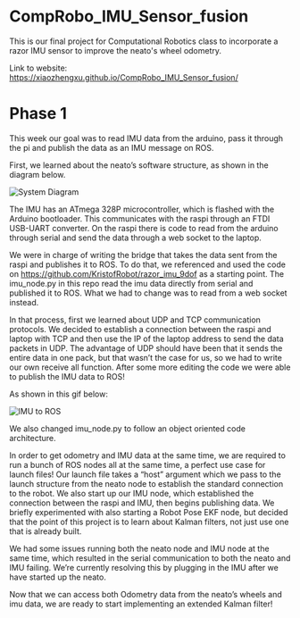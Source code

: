 # CompRobo_IMU_Sensor_fusion
This is our final project for Computational Robotics class to incorporate a razor IMU sensor to improve the neato's wheel odometry. 

Link to website:
https://xiaozhengxu.github.io/CompRobo_IMU_Sensor_fusion/

# Phase 1

This week our goal was to read IMU data from the arduino, pass it through the pi and publish the data as an IMU message on ROS. 

First, we learned about the neato’s software structure, as shown in the diagram below.

![System Diagram](/images/logo.png)

The IMU has an ATmega 328P microcontroller, which is flashed with the Arduino bootloader. This communicates with the raspi through an FTDI USB-UART converter. On the raspi there is code to read from the arduino through serial and send the data through a web socket to the laptop. 

We were in charge of writing the bridge that takes the data sent from the raspi and publishes it to ROS. To do that, we referenced and used the code on https://github.com/KristofRobot/razor_imu_9dof as a starting point. The imu_node.py in this repo read the imu data directly from serial and published it to ROS. What we had to change was to read from a web socket instead. 

In that process, first we learned about UDP and TCP communication protocols. We decided to establish a connection between the raspi and laptop with TCP and then use the IP of the laptop address to send the data packets in UDP. The advantage of UDP should have been that it sends the entire data in one pack, but that wasn’t the case for us, so we had to write our own receive all function. 
After some more editing the code we were able to publish the IMU data to ROS! 

As shown in this gif below:

![IMU to ROS](/media/imu_visualization_2.gif)

We also changed imu_node.py to follow an object oriented code architecture. 

In order to get odometry and IMU data at the same time, we are required to run a bunch of ROS nodes all at the same time, a perfect use case for launch files! Our launch file takes a “host” argument which we pass to the launch structure from the neato node to establish the standard connection to the robot. We also start up our IMU node, which established the connection between the raspi and IMU, then begins publishing data. We briefly experimented with also starting a Robot Pose EKF node, but decided that the point of this project is to learn about Kalman filters, not just use one that is already built. 

We had some issues running both the neato node and IMU node at the same time, which resulted in the serial communication to both the neato and IMU failing. We’re currently resolving this by plugging in the IMU after we have started up the neato. 

Now that we can access both Odometry data from the neato’s wheels and imu data, we are ready to start implementing an extended Kalman filter! 
